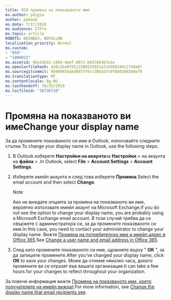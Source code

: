 ```yaml
---
title: 959 промяна на показваното име
ms.author: pdigia
author: pebaum
ms.date: 7/17/2018
ms.audience: ITPro
ms.topic: article
ROBOTS: NOINDEX, NOFOLLOW
localization_priority: Normal
ms.custom:
- "959"
- "1800022"
ms.assetid: 96e2de51-c8b0-4eef-b071-b02784367e1e
ms.openlocfilehash: 410c2ba8fd51220b531651a7c830934dc27d4a07
ms.sourcegitcommit: 0b06093dabd685f76cc39b1d7c0f8b03883b6e79
ms.translationtype: MT
ms.contentlocale: bg-BG
ms.lasthandoff: 10/25/2019
ms.locfileid: "36736710"
---
```

# <a name="change-your-display-name"></a><span data-ttu-id="a636b-102">Промяна на показваното ви име</span><span class="sxs-lookup"><span data-stu-id="a636b-102">Change your display name</span></span>
  
<span data-ttu-id="a636b-103">За да промените показваното си име в Outlook, използвайте следните стъпки.</span><span class="sxs-lookup"><span data-stu-id="a636b-103">To change your display name in Outlook, use the following steps.</span></span>
  
1. <span data-ttu-id="a636b-104">В Outlook изберете **Настройки на акаунта**за **Настройки** \> на акаунта на **файла** \> .</span><span class="sxs-lookup"><span data-stu-id="a636b-104">In Outlook, select **File** \> **Account Settings** \> **Account Settings**.</span></span>

2. <span data-ttu-id="a636b-105">Изберете имейл акаунта и след това изберете **Промяна**.</span><span class="sxs-lookup"><span data-stu-id="a636b-105">Select the email account and then select **Change**.</span></span>

    > [!NOTE]
    > <span data-ttu-id="a636b-106">Ако не виждате опцията за промяна на показваното ви име, вероятно използвате имейл акаунт на Microsoft Exchange.</span><span class="sxs-lookup"><span data-stu-id="a636b-106">If you do not see the option to change your display name, you are probably using a Microsoft Exchange email account.</span></span> <span data-ttu-id="a636b-107">В този случай трябва да се свържете с администратора си, за да промените показваното си име.</span><span class="sxs-lookup"><span data-stu-id="a636b-107">In this case, you need to contact your administrator to change your display name.</span></span> <span data-ttu-id="a636b-108">Вижте [Промяна на потребителско име и имейл адрес в Office 365](https://docs.microsoft.com/office365/admin/add-users/change-a-user-name-and-email-address).</span><span class="sxs-lookup"><span data-stu-id="a636b-108">See [Change a user name and email address in Office 365](https://docs.microsoft.com/office365/admin/add-users/change-a-user-name-and-email-address).</span></span>
  
3. <span data-ttu-id="a636b-109">След като промените показваното си име, щракнете върху " **OK** ", за да запишете промените.</span><span class="sxs-lookup"><span data-stu-id="a636b-109">After you've changed your display name, click **OK** to save your changes.</span></span> <span data-ttu-id="a636b-110">Може да отнеме няколко часа, докато промените ви се отразят във вашата организация.</span><span class="sxs-lookup"><span data-stu-id="a636b-110">It can take a few hours for your changes to reflect throughout your organization.</span></span>

<span data-ttu-id="a636b-111">За повече информация вижте [Промяна на показваното име, което получателите на имейл виждат](https://support.office.com/article/2b53331a-ba2a-4803-88dc-ac9fe376c8a9.aspx).</span><span class="sxs-lookup"><span data-stu-id="a636b-111">For more information, see [Change the display name that email recipients see](https://support.office.com/article/2b53331a-ba2a-4803-88dc-ac9fe376c8a9.aspx).</span></span>
  
